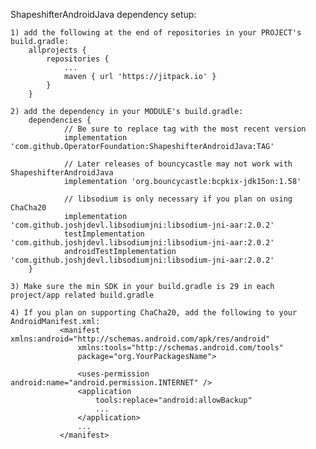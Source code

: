 ShapeshifterAndroidJava dependency setup:

    1) add the following at the end of repositories in your PROJECT's build.gradle:
	    allprojects {
	    	repositories {
	    		...
	    		maven { url 'https://jitpack.io' }
	    	}
	    }

	2) add the dependency in your MODULE's build.gradle:
		dependencies {
		        // Be sure to replace tag with the most recent version
    	        implementation 'com.github.OperatorFoundation:ShapeshifterAndroidJava:TAG'

    	        // Later releases of bouncycastle may not work with ShapeshifterAndroidJava
    	        implementation 'org.bouncycastle:bcpkix-jdk15on:1.58'

    	        // libsodium is only necessary if you plan on using ChaCha20
    	        implementation 'com.github.joshjdevl.libsodiumjni:libsodium-jni-aar:2.0.2'
    	        testImplementation 'com.github.joshjdevl.libsodiumjni:libsodium-jni-aar:2.0.2'
                androidTestImplementation 'com.github.joshjdevl.libsodiumjni:libsodium-jni-aar:2.0.2'
    	}

    3) Make sure the min SDK in your build.gradle is 29 in each project/app related build.gradle

    4) If you plan on supporting ChaCha20, add the following to your AndroidManifest.xml:
               <manifest xmlns:android="http://schemas.android.com/apk/res/android"
                   xmlns:tools="http://schemas.android.com/tools"
                   package="org.YourPackagesName">

                   <uses-permission android:name="android.permission.INTERNET" />
                   <application
                       tools:replace="android:allowBackup"
                       ...
                   </application>
                   ...
               </manifest>